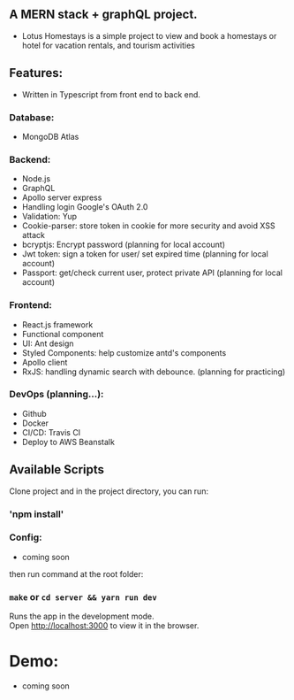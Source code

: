 ## A MERN stack + graphQL project.

- Lotus Homestays is a simple project to view and book a homestays or hotel for vacation rentals, and tourism activities

## Features:

- Written in Typescript from front end to back end.

### Database:

- MongoDB Atlas

### Backend:

- Node.js
- GraphQL
- Apollo server express
- Handling login Google's OAuth 2.0
- Validation: Yup
- Cookie-parser: store token in cookie for more security and avoid XSS attack
- bcryptjs: Encrypt password (planning for local account)
- Jwt token: sign a token for user/ set expired time (planning for local account)
- Passport: get/check current user, protect private API (planning for local account)

### Frontend:
- React.js framework
- Functional component
- UI: Ant design
- Styled Components: help customize antd's components
- Apollo client
- RxJS: handling dynamic search with debounce. (planning for practicing)

### DevOps (planning...):
- Github
- Docker
- CI/CD: Travis CI
- Deploy to AWS Beanstalk

## Available Scripts

Clone project and in the project directory, you can run:

### 'npm install'

### Config:

- coming soon

then run command at the root folder:

### `make` or `cd server && yarn run dev`

Runs the app in the development mode.\
Open [http://localhost:3000](http://localhost:3000) to view it in the browser.

# Demo:

- coming soon

